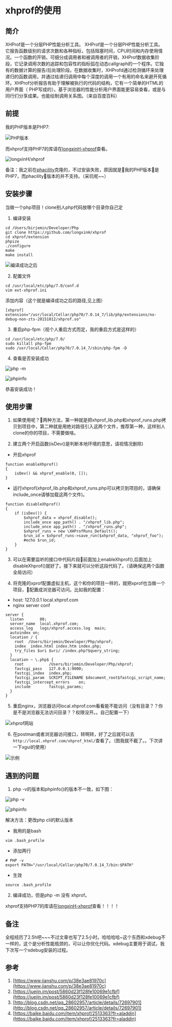 # xhprof的使用

## 简介
XHProf是一个分层PHP性能分析工具。
XHProf是一个分层PHP性能分析工具。它报告函数级别的请求次数和各种指标，包括阻塞时间，CPU时间和内存使用情况。一个函数的开销，可细分成调用者和被调用者的开销，XHProf数据收集阶段，它记录调用次数的追踪和包容性的指标弧在动态callgraph的一个程序。它独有的数据计算的报告/后处理阶段。在数据收集时，XHProfd通过检测循环来处理递归的函数调用，并通过给递归调用中每个深度的调用一个有用的命名来避开死循环。XHProf分析报告有助于理解被执行的代码的结构，它有一个简单的HTML的用户界面（ PHP写成的）。基于浏览器的性能分析用户界面能更容易查看，或是与同行们分享成果。也能绘制调用关系图。（来自百度百科）

## 前提
我的PHP版本是PHP7:

![PHP版本](http://upload.ouliu.net/i/20180203104935y3sca.jpeg)

而xhprof支持PHP7的库请在[longxinH-xhprof](https://github.com/longxinH/xhprof)查看。

![longxinH/xhprof](http://upload.ouliu.net/i/20180203101436v20oc.png)

备注：我之前在[phacility](https://github.com/phacility/xhprof)克隆的，不过安装失败，原因就是我的PHP版本是PHP7，而phacility版本的并不支持。（采坑呢~~）

## 安装步骤
当做一个php项目！clone别人php代码放哪个目录你自己定
1. 编译安装
```
cd /Users/birjemin/Developer/Php
git clone https://github.com/longxinH/xhprof
cd xhprof/extension
phpize
./configure
make
make install
```
![编译成功之后](http://upload.ouliu.net/i/20180203103331j7i77.jpeg)

2. 配置文件
```
cd /usr/local/etc/php/7.0/conf.d
vim ext-xhprof.ini
```
添加内容（这个就是编译成功之后的路径,见上图）
```
[xhprof]
extension="/usr/local/Cellar/php70/7.0.14_7/lib/php/extensions/no-debug-non-zts-20151012/xhprof.so"
```

3. 重启php-fpm（视个人重启方式而定，我的重启方式是这样的）
```
cd /usr/local/etc/php/7.0/
sudo killall php-fpm
sudo /usr/local/Cellar/php70/7.0.14_7/sbin/php-fpm -D
```

4. 查看是否安装成功

![php -m](http://upload.ouliu.net/i/20180203110939nd5nd.png)

![phpinfo](http://upload.ouliu.net/i/20180203111006ewlh9.png)

恭喜安装成功！

## 使用步骤
1. 如果使用呢？两种方法，第一种就是把xhprof_lib.php和xhprof_runs.php拷贝到项目中，第二种就是用绝对路径引入这两个文件，推荐第一种，这样别人clone的你的项目，不需要做啥。

2. 建立两个开启函数(isDev()是判断本地环境的意思，请视情况删除)

  * 开启xhprof
```
function enableXhprof()
{
    isDev() && xhprof_enable(0, []);
}
```
  * 运行xhprof(xhprof_lib.php和xhprof_runs.php可以拷贝到项目的，请确保include_once请够加载这两个文件)。
```
function disableXhprof()
{
    if (isDev()) {
        $xhprof_data = xhprof_disable();
        include_once app_path() . "/xhprof_lib.php";
        include_once app_path() . "/xhprof_runs.php";
        $xhprof_runs = new \XHProfRuns_Default();
        $run_id = $xhprof_runs->save_run($xhprof_data, "xhprof_foo");
        #echo $run_id;
    }
}
```

3. 可以在需要监听的接口中代码片段前面加上enableXhprof(),后面加上disableXhprof()就好了。接下来就可以分析这段代码了。（请确保这两个函数全局访问）

4. 将克隆的xprof配置虚拟主机，这个和你的项目一样的，就把xprof也当做一个项目，配置成浏览器可访问。比如我的配置：
  * host: 127.0.0.1       local.xhprof.com
  * nginx server conf
```
server {
  listen       80;
  server_name  local.xhprof.com;
  access_log   logs/xhprof.access.log  main;
  autoindex on;
  location / {
    root  /Users/birjemin/Developer/Php/xhprof;
    index  index.html index.htm index.php;
    try_files $uri $uri/ /index.php?$query_string;
  }
  location ~ \.php$ {
    root           /Users/birjemin/Developer/Php/xhprof;
    fastcgi_pass   127.0.0.1:9000;
    fastcgi_index  index.php;
    fastcgi_param  SCRIPT_FILENAME $document_root$fastcgi_script_name;
    fastcgi_intercept_errors    on;
    include        fastcgi_params;
  }
}
```
5. 重启nginx，浏览器访问local.xhprof.com看看能不能访问（没有目录？？你是不是浏览器无法访问目录？？权限没开。。自己配置一下）

![xhprof网站](http://upload.ouliu.net/i/20180203112523ab2do.png)

6. 在postman或者浏览器访问接口，转啊转，好了之后就可以去
`http://local.xhprof.com/xhprof_html/`查看了。（图我就不截了。。下次讲一下xgui的使用）

![示例](http://upload.ouliu.net/i/20180203112909b6hs7.png)

## 遇到的问题
1. php -v的版本和phpinfo()的版本不一致，如下图：

![php -v](http://upload.ouliu.net/i/20180203105336m46fk.jpeg)

![phpinfo](http://upload.ouliu.net/i/201802031054371bsd3.png)

解决方法：更改php cli的默认版本
  * 我用的是bash
```
vim .bash_profile
```
  * 添加两行
```
# PHP -v
export PATH="/usr/local/Cellar/php70/7.0.14_7/bin:$PATH"
```
  * 生效
```
source .bash_profile
```

2. 编译成功，但是php -m 没有 xhprof。

xhprof支持PHP7的库请在[longxinH-xhprof](https://github.com/longxinH/xhprof)查看！！！！

## 备注
全程经历了2.5h吧~~~不过文章也写了2.5小时。哈哈哈哈~这个东西和xdebug不一样的，这个是分析性能瓶颈的，可以让你优化代码。xdebug主要用于调试，我下次写一个xdebug安装的过程。

## 参考
1. [https://www.jianshu.com/p/38e3ae81970c](https://www.jianshu.com/p/38e3ae81970c)
2. [https://juejin.im/post/5860d23f128fe10069e1cfbf](https://juejin.im/post/5860d23f128fe10069e1cfbf)
3. [http://blog.csdn.net/qq_28602957/article/details/72697901](http://blog.csdn.net/qq_28602957/article/details/72697901)
4. [https://baike.baidu.com/item/xhprof/2513363?fr=aladdin](https://baike.baidu.com/item/xhprof/2513363?fr=aladdin)
